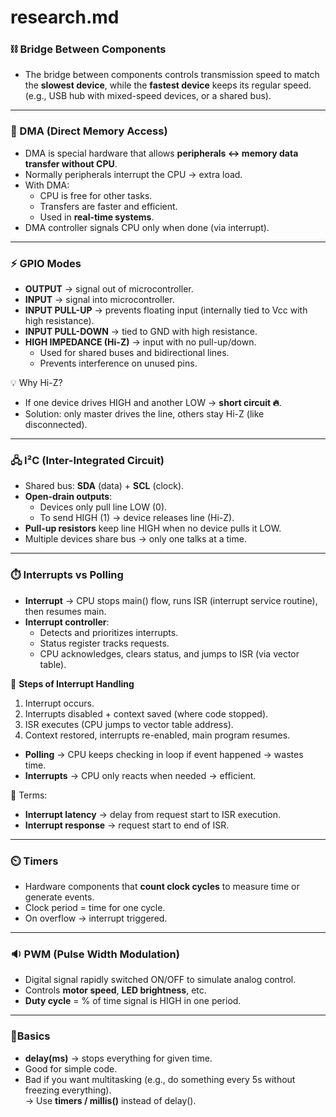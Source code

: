 # research.md

### ⛓️ Bridge Between Components
- The bridge between components controls transmission speed to match the **slowest device**, while the **fastest device** keeps its regular speed.  
  (e.g., USB hub with mixed-speed devices, or a shared bus).

---

### 🚀 DMA (Direct Memory Access)
- DMA is special hardware that allows **peripherals ↔ memory data transfer without CPU**.  
- Normally peripherals interrupt the CPU → extra load.  
- With DMA:
  - CPU is free for other tasks.  
  - Transfers are faster and efficient.  
  - Used in **real-time systems**.  
- DMA controller signals CPU only when done (via interrupt).  

---

### ⚡ GPIO Modes
- **OUTPUT** → signal out of microcontroller.  
- **INPUT** → signal into microcontroller.  
- **INPUT PULL-UP** → prevents floating input (internally tied to Vcc with high resistance).  
- **INPUT PULL-DOWN** → tied to GND with high resistance.  
- **HIGH IMPEDANCE (Hi-Z)** → input with no pull-up/down.  
  - Used for shared buses and bidirectional lines.  
  - Prevents interference on unused pins.  

💡 Why Hi-Z?  
- If one device drives HIGH and another LOW → **short circuit 🔥**.  
- Solution: only master drives the line, others stay Hi-Z (like disconnected).  

---

### 🖧 I²C (Inter-Integrated Circuit)
- Shared bus: **SDA** (data) + **SCL** (clock).  
- **Open-drain outputs**:
  - Devices only pull line LOW (0).  
  - To send HIGH (1) → device releases line (Hi-Z).  
- **Pull-up resistors** keep line HIGH when no device pulls it LOW.  
- Multiple devices share bus → only one talks at a time.  

---

### ⏱️ Interrupts vs Polling
- **Interrupt** → CPU stops main() flow, runs ISR (interrupt service routine), then resumes main.  
- **Interrupt controller**:  
  - Detects and prioritizes interrupts.  
  - Status register tracks requests.  
  - CPU acknowledges, clears status, and jumps to ISR (via vector table).  

🔄 **Steps of Interrupt Handling**  
1. Interrupt occurs.  
2. Interrupts disabled + context saved (where code stopped).  
3. ISR executes (CPU jumps to vector table address).  
4. Context restored, interrupts re-enabled, main program resumes.  

- **Polling** → CPU keeps checking in loop if event happened → wastes time.  
- **Interrupts** → CPU only reacts when needed → efficient.  

📌 Terms:  
- **Interrupt latency** → delay from request start to ISR execution.  
- **Interrupt response** → request start to end of ISR.  

---

### ⏲️ Timers
- Hardware components that **count clock cycles** to measure time or generate events.  
- Clock period = time for one cycle.  
- On overflow → interrupt triggered.  

---

### 🔉 PWM (Pulse Width Modulation)
- Digital signal rapidly switched ON/OFF to simulate analog control.  
- Controls **motor speed**, **LED brightness**, etc.  
- **Duty cycle** = % of time signal is HIGH in one period.  

---

### 🤖Basics
- **delay(ms)** → stops everything for given time.  
- Good for simple code.  
- Bad if you want multitasking (e.g., do something every 5s without freezing everything).  
  → Use **timers / millis()** instead of delay().  
